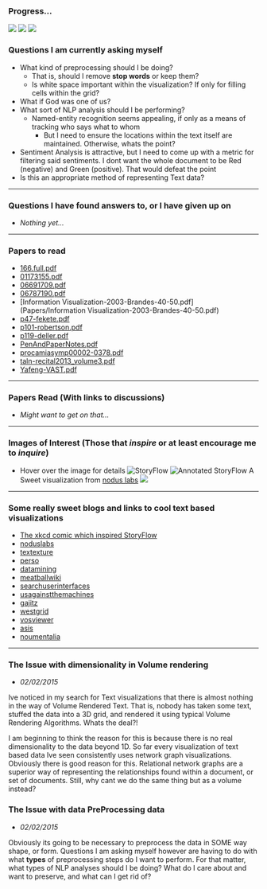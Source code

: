 ### Progress...
![](Progress/01.png)
![](Progress/02.png)
![](Progress/03.png)

### Questions I am currently asking myself
* What kind of preprocessing should I be doing?
  - That is, should I remove **stop words** or keep them?
  - Is white space important within the visualization? If only for filling cells within the grid?
* What if God was one of us?
* What sort of NLP analysis should I be performing?
  - Named-entity recognition seems appealing, if only as a means of tracking who says what to whom
    - But I need to ensure the locations within the text itself are maintained. Otherwise, whats the point?
* Sentiment Analysis is attractive, but I need to come up with a metric for filtering said sentiments. I dont want the whole document to be Red (negative) and Green (positive). That would defeat the point
* Is this an appropriate method of representing Text data?

---
### Questions I have found answers to, or I have given up on
* _Nothing yet..._

---
### Papers to read
* [166.full.pdf](Papers/166.full.pdf)
* [01173155.pdf](Papers/01173155.pdf)
* [06691709.pdf](Papers/06691709.pdf)
* [06787190.pdf](Papers/06787190.pdf)
* [Information Visualization-2003-Brandes-40-50.pdf](Papers/Information Visualization-2003-Brandes-40-50.pdf)
* [p47-fekete.pdf](Papers/p47-fekete.pdf)
* [p101-robertson.pdf](Papers/p101-robertson.pdf)
* [p119-deller.pdf](Papers/p119-deller.pdf)
* [PenAndPaperNotes.pdf](Papers/PenAndPaperNotes.pdf)
* [procamiasymp00002-0378.pdf](Papers/procamiasymp00002-0378.pdf)
* [taln-recital2013_volume3.pdf](Papers/taln-recital2013_volume3.pdf)
* [Yafeng-VAST.pdf](Papers/Yafeng-VAST.pdf)

---
### Papers Read (With links to discussions)
* _Might want to get on that..._

---
### Images of Interest (Those that _inspire_ or at least encourage me to _inquire_)
* Hover over the image for details
![StoryFlow](Images/448767229_640.jpg)
![Annotated StoryFlow](Images/LordoftheRings_HighRes.jpg)
A Sweet visualization from [nodus labs](www.noduslabs.com)
![](Images/tumblr_ltxs699Rcq1r4u08do1_1280.jpg)

---
### Some really sweet blogs and links to cool text based visualizations
* [The xkcd comic which inspired StoryFlow](http://xkcd.com/657/large/)
* [noduslabs](http://noduslabs.com/)
* [textexture](http://textexture.com/index.php)
* [perso](http://perso.ens-lyon.fr/adrien.barbaresi/blog/?p=1157)
* [datamining](http://datamining.typepad.com/data_mining/dataviz/)
* [meatballwiki](http://meatballwiki.org/wiki/TextVisualization)
* [searchuserinterfaces](http://searchuserinterfaces.com/book/sui_ch10_visualization.html)
* [usagainstthemachines](http://usagainstthemachines.com/2011/01/26/network-visualization/)
* [gajitz](http://gajitz.com/information-city-digital-visualization-of-invisible-data-flow/)
* [westgrid](https://www.westgrid.ca/research-showcase/susan_brown)
* [vosviewer](http://www.vosviewer.com/Text-mining-and-visualization-using-VOSviewer)
* [asis](http://www.asis.org/Publications/ARIST/vol39ZhuFigures.html)
* [noumentalia](http://www.noumentalia.de/news/visual-text-analytics-using-semantic-networks-and-interactive-3d-visualization/)

---
### The Issue with dimensionality in Volume rendering
* *02/02/2015*

Ive noticed in my search for Text visualizations that there is almost nothing in
the way of Volume Rendered Text. That is, nobody has taken some text, stuffed
the data into a 3D grid, and rendered it using typical Volume Rendering
Algorithms. Whats the deal?!

I am beginning to think the reason for this is because there is no real
dimensionality to the data beyond 1D. So far every visualization of text based
data Ive seen consistently uses network graph visualizations. Obviously there is
good reason for this. Relational network graphs are a superior way of
representing the relationships found within a document, or set of documents.
Still, why cant we do the same thing but as a volume instead?


### The Issue with data PreProcessing data
* *02/02/2015*

Obviously its going to be necessary to preprocess the data in SOME way shape, or
form. Questions I am asking myself however are having to do with what **types**
of preprocessing steps do I want to perform. For that matter, what types of NLP
analyses should I be doing? What do I care about and want to preserve, and what
can I get rid of?



